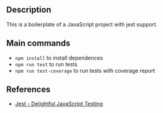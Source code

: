 ## Description
This is a boilerplate of a JavaScript project with jest support.

## Main commands
- `npm install` to install dependences
- `npm run test` to run tests
- `npm run test-coverage` to run tests with coverage report

## References
- [Jest - Delightful JavaScript Testing](https://jestjs.io/)